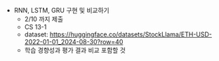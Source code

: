 - RNN, LSTM, GRU 구현 및 비교하기
    - 2/10 까지 제출
    - CS 13-1
    - dataset: https://huggingface.co/datasets/StockLlama/ETH-USD-2022-01-01_2024-08-30?row=40
    - 학습 경향성과 평가 결과 비교 포함할 것
